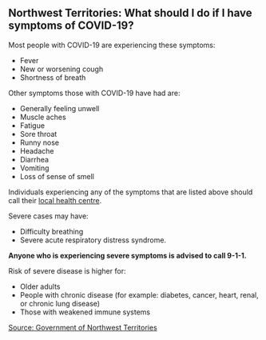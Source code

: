 ## Northwest Territories: What should I do if I have symptoms of COVID-19?

Most people with COVID-19 are experiencing these symptoms:

- Fever
- New or worsening cough
- Shortness of breath

Other symptoms those with COVID-19 have had are:

- Generally feeling unwell
- Muscle aches
- Fatigue
- Sore throat
- Runny nose
- Headache
- Diarrhea
- Vomiting
- Loss of sense of smell

Individuals experiencing any of the symptoms that are listed above should call their [local health centre](https://www.hss.gov.nt.ca/en/hospitals-and-health-centres).  

Severe cases may have:

- Difficulty breathing
- Severe acute respiratory distress syndrome.

**Anyone who is experiencing severe symptoms is advised to call 9-1-1.**

Risk of severe disease is higher for:

- Older adults
- People with chronic disease (for example: diabetes, cancer, heart, renal, or chronic lung disease)
- Those with weakened immune systems

[Source: Government of Northwest Territories](https://www.gov.nt.ca/covid-19/en/services/about-covid-19/covid-19-symptoms)
